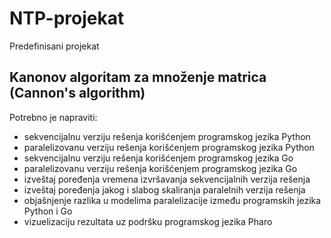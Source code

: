 # NTP-projekat

Predefinisani projekat
## Kanonov algoritam za množenje matrica (Cannon's algorithm)

Potrebno je napraviti:
- sekvencijalnu verziju rešenja korišćenjem programskog jezika Python
- paralelizovanu verziju rešenja korišćenjem programskog jezika Python
- sekvencijalnu verziju rešenja korišćenjem programskog jezika Go
- paralelizovanu verziju rešenja korišćenjem programskog jezika Go
- izveštaj poređenja vremena izvršavanja sekvencijalnih verzija rešenja
- izveštaj poređenja jakog i slabog skaliranja paralelnih verzija rešenja
- objašnjenje razlika u modelima paralelizacije između programskih jezika Python i Go
- vizuelizaciju rezultata uz podršku programskog jezika Pharo

